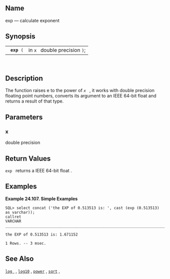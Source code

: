 <div>

<div>

</div>

<div>

## Name

exp — calculate exponent

</div>

<div>

## Synopsis

<div>

|                  |                               |
|------------------|-------------------------------|
| ` `**`exp`**` (` | in `x ` double precision `)`; |

<div>

 

</div>

</div>

</div>

<div>

## Description

The function raises e to the power of *`x `* , it works with double
precision floating point numbers, converts its argument to an IEEE
64-bit float and returns a result of that type.

</div>

<div>

## Parameters

<div>

### x

<span class="type">double precision </span>

</div>

</div>

<div>

## Return Values

`exp ` returns a IEEE 64-bit <span class="type">float </span> .

</div>

<div>

## Examples

<div>

**Example 24.107. Simple Examples**

<div>

``` screen
SQL> select concat ('the EXP of 0.513513 is: ', cast (exp (0.513513) as varchar));
callret
VARCHAR
_______________________________________________________________________________

the EXP of 0.513513 is: 1.671152

1 Rows. -- 3 msec.
```

</div>

</div>

  

</div>

<div>

## See Also

<a href="fn_log.html" class="link" title="log"><code
class="function">log </code></a> ,
<a href="fn_log10.html" class="link" title="log10"><code
class="function">log10</code></a> ,
<a href="fn_power.html" class="link" title="power"><code
class="function">power</code></a> ,
<a href="fn_sqrt.html" class="link" title="sqrt"><code
class="function">sqrt</code></a> ,

</div>

</div>
